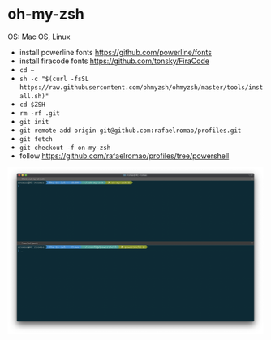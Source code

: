 # oh-my-zsh

OS: Mac OS, Linux

- install powerline fonts https://github.com/powerline/fonts
- install firacode fonts https://github.com/tonsky/FiraCode
- `cd ~`
- `sh -c "$(curl -fsSL https://raw.githubusercontent.com/ohmyzsh/ohmyzsh/master/tools/install.sh)"`
- `cd $ZSH`
- `rm -rf .git`
- `git init`
- `git remote add origin git@github.com:rafaelromao/profiles.git`
- `git fetch`
- `git checkout -f on-my-zsh`
- follow https://github.com/rafaelromao/profiles/tree/powershell

![](pretty-prompt.png?raw=true)
